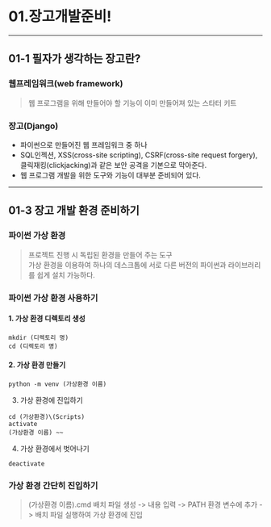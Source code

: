 # 01.장고개발준비!
------------
## 01-1 필자가 생각하는 장고란?
### 웹프레임워크(web framework)
> 웹 프로그램을 위해 만들어야 할 기능이 이미 만들어져 있는 스타터 키트
### 장고(Django)
* 파이썬으로 만들어진 웹 프레임워크 중 하나   
* SQL인젝션, XSS(cross-site scripting), CSRF(cross-site request forgery), 클릭재킹(clickjacking)과 같은 보안 공격을 기본으로 막아준다.   
* 웹 프로그램 개발을 위한 도구와 기능이 대부분 준비되어 있다.    
------------
## 01-3 장고 개발 환경 준비하기
### 파이썬 가상 환경
> 프로젝트 진행 시 독립된 환경을 만들어 주는 도구   
> 가상 환경을 이용하여 하나의 데스크톱에 서로 다른 버전의 파이썬과 라이브러리를 쉽게 설치 가능하다.
### 파이썬 가상 환경 사용하기
#### 1. 가상 환경 디렉토리 생성
```
mkdir (디렉토리 명)
cd (디렉토리 명)
```
#### 2. 가상 환경 만들기
```
python -m venv (가상환경 이름)
```
3. 가상 환경에 진입하기
```
cd (가상환경)\(Scripts)
activate
(가상환경 이름) ~~
```
4. 가상 환경에서 벗어나기
```
deactivate
```

### 가상 환경 간단히 진입하기
> (가상환경 이름).cmd 배치 파일 생성 -> 내용 입력 -> PATH 환경 변수에 추가 -> 배치 파일 실행하여 가상 환경에 진입





